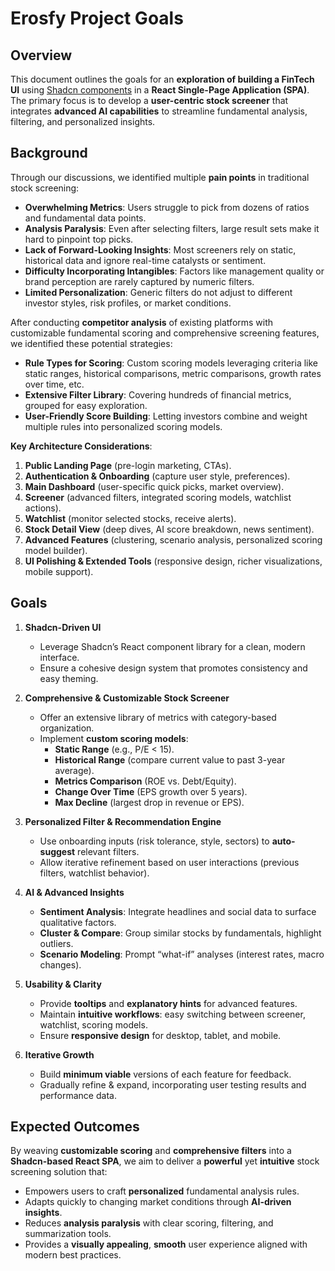 # Erosfy Project Goals

## Overview

This document outlines the goals for an **exploration of building a FinTech UI** using [Shadcn components](https://ui.shadcn.com/) in a **React Single-Page Application (SPA)**. The primary focus is to develop a **user-centric stock screener** that integrates **advanced AI capabilities** to streamline fundamental analysis, filtering, and personalized insights.

## Background

Through our discussions, we identified multiple **pain points** in traditional stock screening:

- **Overwhelming Metrics**: Users struggle to pick from dozens of ratios and fundamental data points.  
- **Analysis Paralysis**: Even after selecting filters, large result sets make it hard to pinpoint top picks.  
- **Lack of Forward-Looking Insights**: Most screeners rely on static, historical data and ignore real-time catalysts or sentiment.  
- **Difficulty Incorporating Intangibles**: Factors like management quality or brand perception are rarely captured by numeric filters.  
- **Limited Personalization**: Generic filters do not adjust to different investor styles, risk profiles, or market conditions.

After conducting **competitor analysis** of existing platforms with customizable fundamental scoring and comprehensive screening features, we identified these potential strategies:

- **Rule Types for Scoring**: Custom scoring models leveraging criteria like static ranges, historical comparisons, metric comparisons, growth rates over time, etc.  
- **Extensive Filter Library**: Covering hundreds of financial metrics, grouped for easy exploration.  
- **User-Friendly Score Building**: Letting investors combine and weight multiple rules into personalized scoring models.

**Key Architecture Considerations**:

1. **Public Landing Page** (pre-login marketing, CTAs).  
2. **Authentication & Onboarding** (capture user style, preferences).  
3. **Main Dashboard** (user-specific quick picks, market overview).  
4. **Screener** (advanced filters, integrated scoring models, watchlist actions).  
5. **Watchlist** (monitor selected stocks, receive alerts).  
6. **Stock Detail View** (deep dives, AI score breakdown, news sentiment).  
7. **Advanced Features** (clustering, scenario analysis, personalized scoring model builder).  
8. **UI Polishing & Extended Tools** (responsive design, richer visualizations, mobile support).

## Goals

1. **Shadcn-Driven UI**  
   - Leverage Shadcn’s React component library for a clean, modern interface.  
   - Ensure a cohesive design system that promotes consistency and easy theming.

2. **Comprehensive & Customizable Stock Screener**  
   - Offer an extensive library of metrics with category-based organization.  
   - Implement **custom scoring models**:  
     - **Static Range** (e.g., P/E < 15).  
     - **Historical Range** (compare current value to past 3-year average).  
     - **Metrics Comparison** (ROE vs. Debt/Equity).  
     - **Change Over Time** (EPS growth over 5 years).  
     - **Max Decline** (largest drop in revenue or EPS).

3. **Personalized Filter & Recommendation Engine**  
   - Use onboarding inputs (risk tolerance, style, sectors) to **auto-suggest** relevant filters.  
   - Allow iterative refinement based on user interactions (previous filters, watchlist behavior).

4. **AI & Advanced Insights**  
   - **Sentiment Analysis**: Integrate headlines and social data to surface qualitative factors.  
   - **Cluster & Compare**: Group similar stocks by fundamentals, highlight outliers.  
   - **Scenario Modeling**: Prompt “what-if” analyses (interest rates, macro changes).

5. **Usability & Clarity**  
   - Provide **tooltips** and **explanatory hints** for advanced features.  
   - Maintain **intuitive workflows**: easy switching between screener, watchlist, scoring models.  
   - Ensure **responsive design** for desktop, tablet, and mobile.

6. **Iterative Growth**  
   - Build **minimum viable** versions of each feature for feedback.  
   - Gradually refine & expand, incorporating user testing results and performance data.

## Expected Outcomes

By weaving **customizable scoring** and **comprehensive filters** into a **Shadcn-based React SPA**, we aim to deliver a **powerful** yet **intuitive** stock screening solution that:

- Empowers users to craft **personalized** fundamental analysis rules.  
- Adapts quickly to changing market conditions through **AI-driven insights**.  
- Reduces **analysis paralysis** with clear scoring, filtering, and summarization tools.  
- Provides a **visually appealing**, **smooth** user experience aligned with modern best practices.
